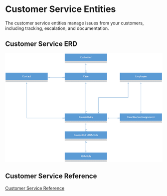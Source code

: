 # Customer Service Entities 

The customer service entities manage issues from your customers, including tracking, escalation, and documentation.

## Customer Service ERD

![Customer Service ERD](/entity-reference/media/customer-service.png "Customer Service ERD")

## Customer Service Reference

[Customer Service Reference](/entity-reference/entity-tables/customer-service.md "Customer Service Reference")


